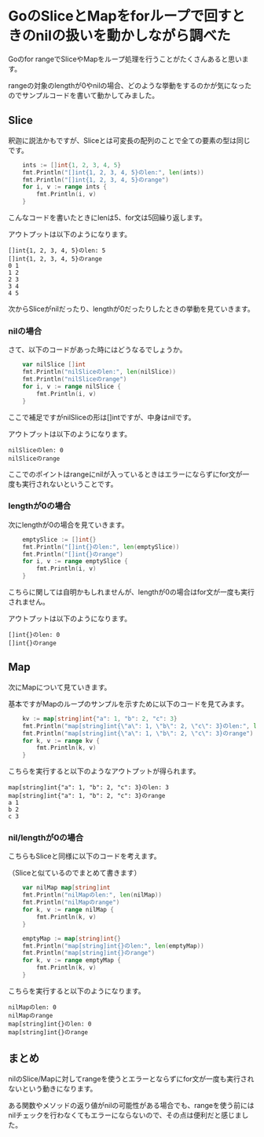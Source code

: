 # GoのSliceとMapをforループで回すときのnilの扱いを動かしながら調べた

Goのfor rangeでSliceやMapをループ処理を行うことがたくさんあると思います。

rangeの対象のlengthが0やnilの場合、どのような挙動をするのかが気になったのでサンプルコードを書いて動かしてみました。

## Slice

釈迦に説法かもですが、Sliceとは可変長の配列のことで全ての要素の型は同じです。

```go
	ints := []int{1, 2, 3, 4, 5}
	fmt.Println("[]int{1, 2, 3, 4, 5}のlen:", len(ints))
	fmt.Println("[]int{1, 2, 3, 4, 5}のrange")
	for i, v := range ints {
		fmt.Println(i, v)
	}
```

こんなコードを書いたときにlenは5、for文は5回繰り返します。

アウトプットは以下のようになります。

```
[]int{1, 2, 3, 4, 5}のlen: 5
[]int{1, 2, 3, 4, 5}のrange
0 1
1 2
2 3
3 4
4 5
```

次からSliceがnilだったり、lengthが0だったりしたときの挙動を見ていきます。

### nilの場合

さて、以下のコードがあった時にはどうなるでしょうか。

```go
	var nilSlice []int
	fmt.Println("nilSliceのlen:", len(nilSlice))
	fmt.Println("nilSliceのrange")
	for i, v := range nilSlice {
		fmt.Println(i, v)
	}
```

ここで補足ですがnilSliceの形は[]intですが、中身はnilです。

アウトプットは以下のようになります。

```
nilSliceのlen: 0
nilSliceのrange
```

ここでのポイントはrangeにnilが入っているときはエラーにならずにfor文が一度も実行されないということです。

### lengthが0の場合

次にlengthが0の場合を見ていきます。

```go
	emptySlice := []int{}
	fmt.Println("[]int{}のlen:", len(emptySlice))
	fmt.Println("[]int{}のrange")
	for i, v := range emptySlice {
		fmt.Println(i, v)
	}
```

こちらに関しては自明かもしれませんが、lengthが0の場合はfor文が一度も実行されません。

アウトプットは以下のようになります。

```
[]int{}のlen: 0
[]int{}のrange
```

## Map

次にMapについて見ていきます。

基本ですがMapのループのサンプルを示すために以下のコードを見てみます。

```go
	kv := map[string]int{"a": 1, "b": 2, "c": 3}
	fmt.Println("map[string]int{\"a\": 1, \"b\": 2, \"c\": 3}のlen:", len(kv))
	fmt.Println("map[string]int{\"a\": 1, \"b\": 2, \"c\": 3}のrange")
	for k, v := range kv {
		fmt.Println(k, v)
	}
```

こちらを実行すると以下のようなアウトプットが得られます。

```
map[string]int{"a": 1, "b": 2, "c": 3}のlen: 3
map[string]int{"a": 1, "b": 2, "c": 3}のrange
a 1
b 2
c 3
```

### nil/lengthが0の場合

こちらもSliceと同様に以下のコードを考えます。

（Sliceと似ているのでまとめて書きます）

```go
	var nilMap map[string]int
	fmt.Println("nilMapのlen:", len(nilMap))
	fmt.Println("nilMapのrange")
	for k, v := range nilMap {
		fmt.Println(k, v)
	}

	emptyMap := map[string]int{}
	fmt.Println("map[string]int{}のlen:", len(emptyMap))
	fmt.Println("map[string]int{}のrange")
	for k, v := range emptyMap {
		fmt.Println(k, v)
	}
```

こちらを実行すると以下のようになります。


```
nilMapのlen: 0
nilMapのrange
map[string]int{}のlen: 0
map[string]int{}のrange
```

## まとめ

nilのSlice/Mapに対してrangeを使うとエラーとならずにfor文が一度も実行されないという動きになります。

ある関数やメソッドの返り値がnilの可能性がある場合でも、rangeを使う前にはnilチェックを行わなくてもエラーにならないので、その点は便利だと感じました。
